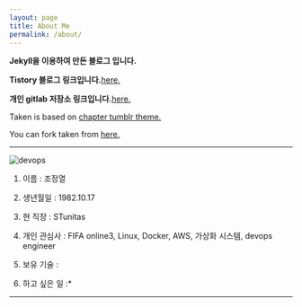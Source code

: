 ```yaml
---
layout: page
title: About Me
permalink: /about/
---
```


**Jekyll을 이용하여 만든 블로그 입니다.**

**Tistory 블로그 링크입니다.**[here.](http://realx1017.tistory.com)

**개인 gitlab 저장소 링크입니다.**[here.](http://175.207.12.188:7080/)

Taken is based on [chapter tumblr theme.](http://theme-chapter.tumblr.com/)

You can fork taken from [here.](https://github.com/vfalanis/taken)


---
![devops]({{http://realx1017.github.io}}/devops.png)

1. 이름 :  조정열

2. 생년월일 : 1982.10.17

3. 현 직장 : STunitas

4. 개인 관심사 : FIFA online3, Linux, Docker, AWS, 가상화 시스템, devops engineer

5. 보유 기술 :

6. 하고 싶은 일 :*


---

